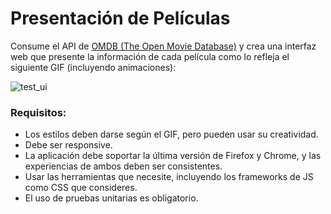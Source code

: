 # Presentación de Películas

Consume el API de [OMDB (The Open Movie Database)](http://www.omdbapi.com/) y crea una interfaz web que presente la información de cada película como lo refleja el siguiente GIF (incluyendo animaciones): 

![test_ui](https://user-images.githubusercontent.com/38758643/75343582-95744900-5877-11ea-9069-84d93068fd29.gif)

### Requisitos:

* Los estilos deben darse según el GIF, pero pueden usar su creatividad. 
* Debe ser responsive.
* La aplicación debe soportar la última versión de Firefox y Chrome, y las experiencias de ambos deben ser consistentes.
* Usar las herramientas que necesite, incluyendo los frameworks de JS como CSS que consideres. 
* El uso de pruebas unitarias es obligatorio.
